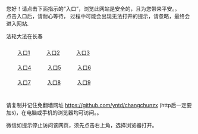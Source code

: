 您好！请点击下面指示的“入口”，浏览此网站是安全的，且为您带来平安。。 <br/>
点击入口后，请耐心等待， 过程中可能会出现无法打开的提示，请忽略，最终会进入网站. </br>

法轮大法在长春<br/>
<div style="padding:10px"><a style="margin:20px" target="_blank" href="https://djecr58gk99ho.cloudfront.net/2Qpsp?zozksumc" id="ccLink1" rel="nofollow">入口1</a> <a target="_blank" style="margin:20px" href="https://d3t8eplkpb285n.cloudfront.net/2Qpsp?nohvy" id="ccLink2" rel="nofollow">入口2</a> <a style="margin:20px" target="_blank" href="https://d1m4hmn9a8h10j.cloudfront.net/2Qpsp?pcfwuew" id="ccLink3" rel="nofollow">入口3</a></div>

<div style="padding:10px" ><a style="margin:20px" target="_blank" href="https://djecr58gk99ho.cloudfront.net/2Qpsp?zozksumc" id="ccLink4" rel="nofollow">入口4</a> <a style="margin:20px" href="https://d3t8eplkpb285n.cloudfront.net/2Qpsp?nohvy" target="_blank" id="ccLink5" rel="nofollow">入口5</a> <a style="margin:20px" href="https://d1m4hmn9a8h10j.cloudfront.net/2Qpsp?pcfwuew" target="_blank" id="ccLink6" rel="nofollow">入口6</a></div>

<div style="padding:10px"><a style="margin:20px" target="_blank" href="https://djecr58gk99ho.cloudfront.net/2Qpsp?zozksumc" id="ccLink7" rel="nofollow">入口7</a> <a style="margin:20px" href="https://d3t8eplkpb285n.cloudfront.net/2Qpsp?nohvy" target="_blank" id="ccLink8" rel="nofollow">入口8</a> <a style="margin:20px" target="_blank" href="https://d1m4hmn9a8h10j.cloudfront.net/2Qpsp?pcfwuew" id="ccLink9" rel="nofollow">入口9</a></div>

<br/>



请复制并记住免翻墙网址 https://github.com/yntd/changchunzx (http后一定要加s)，在电脑或手机的浏览器均可访问。。<br/>

微信如提示停止访问该网页，须先点击右上角，选择浏览器打开。
